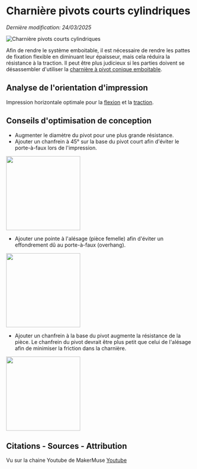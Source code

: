 # Charnière pivots courts cylindriques
_Dernière modification: 24/03/2025_

<img src="../snap-strong-simple.png" alt="Charnière pivots courts cylindriques" class="picture">

Afin de rendre le système emboitable, il est nécessaire de rendre les pattes de fixation flexible en diminuant leur épaisseur, mais cela réduira la résistance à la traction. Il peut être plus judicieux si les parties doivent se désassembler d'utiliser la [charnière à pivot conique emboitable](./snap-clip.md).

## Analyse de l'orientation d'impression
Impression horizontale optimale pour la [flexion](../effort-flexion.png) et la [traction](../effort-traction.png).

## Conseils d'optimisation de conception
- Augmenter le diamètre du pivot pour une plus grande résistance.
- Ajouter un chanfrein à 45° sur la base du pivot court afin d'éviter le porte-à-faux lors de l'impression.

<img src="../opt-snap-chanfrein-overhang.png" width="200">

- Ajouter une pointe à l'alésage (pièce femelle) afin d'éviter un effondrement dû au porte-à-faux (overhang).

<img src="../opt-snap-v.png" width="200">

- Ajouter un chanfrein à la base du pivot augmente la résistance de la pièce. Le chanfrein du pivot devrait être plus petit que celui de l'alésage afin de minimiser la friction dans la charnière.

<img src="../opt-snap-chanfrein-pivot.png" width="200">

## Citations - Sources - Attribution
Vu sur la chaine Youtube de MakerMuse [Youtube](https://youtu.be/fbY7xHGaeNM?si=pbwtnPVgYeoj8QsR&t=240)
